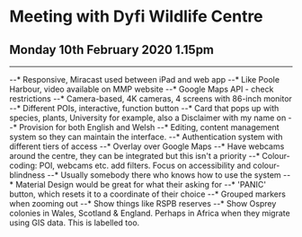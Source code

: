 # Meeting with Dyfi Wildlife Centre
## Monday 10th February 2020 1.15pm

---

--* Responsive, Miracast used between iPad and web app
--* Like Poole Harbour, video available on MMP website
--* Google Maps API - check restrictions
--* Camera-based, 4K cameras, 4 screens with 86-inch monitor
--* Different POIs, interactive, function button
--* Card that pops up with species, plants, University for example, also a Disclaimer with my name on
--* Provision for both English and Welsh
--* Editing, content management system so they can maintain the interface.
--* Authentication system with different tiers of access
--* Overlay over Google Maps
--* Have webcams around the centre, they can be integrated but this isn't a priority
--* Colour-coding: POI, webcams etc. add filters. Focus on accessibility and colour-blindness
--* Usually somebody there who knows how to use the system
--* Material Design would be great for what their asking for
--* 'PANIC' button, which resets it to a coordinate of their choice
--* Grouped markers when zooming out
--* Show things like RSPB reserves
--* Show Osprey colonies in Wales, Scotland & England. Perhaps in Africa when they migrate using GIS data. This is labelled too.